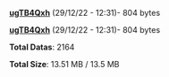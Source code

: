 [**ugTB4Qxh**](/data/ugTB4Qxh.txt) (29/12/22 - 12:31)- 804 bytes

[**ugTB4Qxh**](/data/ugTB4Qxh.txt) (29/12/22 - 12:31)- 804 bytes

**Total Datas**: 2164

**Total Size**: 13.51 MB / 13.5 MB